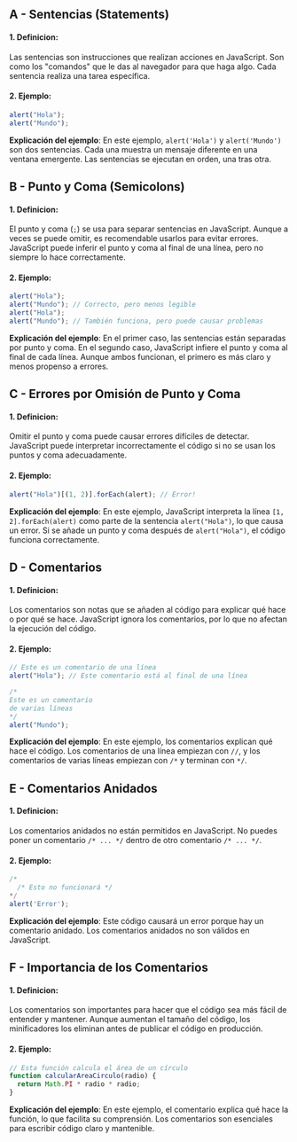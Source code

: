 ## A - Sentencias (Statements)

#### 1. **Definicion:**

Las sentencias son instrucciones que realizan acciones en JavaScript. Son como los "comandos" que le das al navegador para que haga algo. Cada sentencia realiza una tarea específica.

#### 2. **Ejemplo:**

```javascript
alert("Hola");
alert("Mundo");
```

**Explicación del ejemplo**:
En este ejemplo, `alert('Hola')` y `alert('Mundo')` son dos sentencias. Cada una muestra un mensaje diferente en una ventana emergente. Las sentencias se ejecutan en orden, una tras otra.

## B - Punto y Coma (Semicolons)

#### 1. **Definicion:**

El punto y coma (`;`) se usa para separar sentencias en JavaScript. Aunque a veces se puede omitir, es recomendable usarlos para evitar errores. JavaScript puede inferir el punto y coma al final de una línea, pero no siempre lo hace correctamente.

#### 2. **Ejemplo:**

```javascript
alert("Hola");
alert("Mundo"); // Correcto, pero menos legible
alert("Hola");
alert("Mundo"); // También funciona, pero puede causar problemas
```

**Explicación del ejemplo**:
En el primer caso, las sentencias están separadas por punto y coma. En el segundo caso, JavaScript infiere el punto y coma al final de cada línea. Aunque ambos funcionan, el primero es más claro y menos propenso a errores.

## C - Errores por Omisión de Punto y Coma

#### 1. **Definicion:**

Omitir el punto y coma puede causar errores difíciles de detectar. JavaScript puede interpretar incorrectamente el código si no se usan los puntos y coma adecuadamente.

#### 2. **Ejemplo:**

```javascript
alert("Hola")[(1, 2)].forEach(alert); // Error!
```

**Explicación del ejemplo**:
En este ejemplo, JavaScript interpreta la línea `[1, 2].forEach(alert)` como parte de la sentencia `alert("Hola")`, lo que causa un error. Si se añade un punto y coma después de `alert("Hola")`, el código funciona correctamente.

## D - Comentarios

#### 1. **Definicion:**

Los comentarios son notas que se añaden al código para explicar qué hace o por qué se hace. JavaScript ignora los comentarios, por lo que no afectan la ejecución del código.

#### 2. **Ejemplo:**

```javascript
// Este es un comentario de una línea
alert("Hola"); // Este comentario está al final de una línea

/*
Este es un comentario
de varias líneas
*/
alert("Mundo");
```

**Explicación del ejemplo**:
En este ejemplo, los comentarios explican qué hace el código. Los comentarios de una línea empiezan con `//`, y los comentarios de varias líneas empiezan con `/*` y terminan con `*/`.

## E - Comentarios Anidados

#### 1. **Definicion:**

Los comentarios anidados no están permitidos en JavaScript. No puedes poner un comentario `/* ... */` dentro de otro comentario `/* ... */`.

#### 2. **Ejemplo:**

```javascript
/*
  /* Esto no funcionará */
*/
alert('Error');
```

**Explicación del ejemplo**:
Este código causará un error porque hay un comentario anidado. Los comentarios anidados no son válidos en JavaScript.

## F - Importancia de los Comentarios

#### 1. **Definicion:**

Los comentarios son importantes para hacer que el código sea más fácil de entender y mantener. Aunque aumentan el tamaño del código, los minificadores los eliminan antes de publicar el código en producción.

#### 2. **Ejemplo:**

```javascript
// Esta función calcula el área de un círculo
function calcularAreaCirculo(radio) {
  return Math.PI * radio * radio;
}
```

**Explicación del ejemplo**:
En este ejemplo, el comentario explica qué hace la función, lo que facilita su comprensión. Los comentarios son esenciales para escribir código claro y mantenible.
